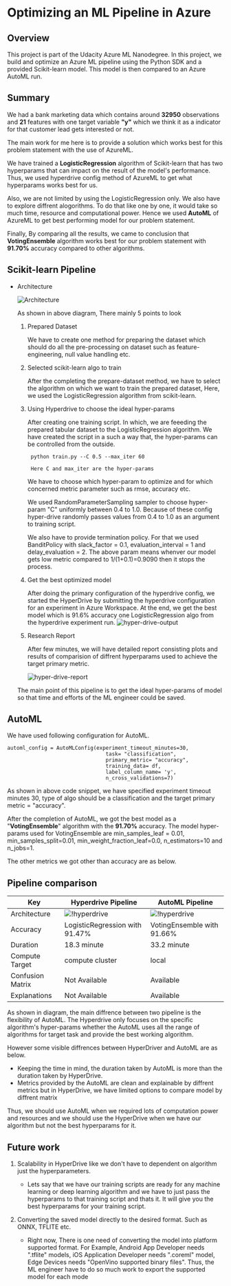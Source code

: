 # Optimizing an ML Pipeline in Azure

## Overview
This project is part of the Udacity Azure ML Nanodegree.
In this project, we build and optimize an Azure ML pipeline using the Python SDK and a provided Scikit-learn model.
This model is then compared to an Azure AutoML run.

## Summary

We had a bank marketing data which contains around <b>32950</b> observations and <b>21</b> features with one target variable <b>"y"</b> which we think it as a indicator for that customer lead gets interested or not.

The main work for me here is to provide a solution which works best for this problem statement with the use of AzureML.

We have trained a <b>LogisticRegression</b> algorithm of Scikit-learn that has two hyperparams that can impact on the result of the model's performance. Thus, we used hyperdrive config method of AzureML to get what hyperparams works best for us.

Also, we are not limited by using the LogisticRegression only. We also have to explore diffrent alogorithms. To do that like one by one, it would take so much time, resource and computational power. Hence we used <b>AutoML</b> of AzureML to get best performing model for our problem statement.

Finally, By comparing all the results, we came to conclusion that <b>VotingEnsemble</b> algorithm works best for our problem statement with <b>91.70%</b> accuracy compared to other algorithms.


## Scikit-learn Pipeline

- Architecture

    ![Architecture](./images/scikit-learn-pipeline.jpg)
    
    As shown in above diagram, There mainly 5 points to look
    1. Prepared Dataset
       
       We have to create one method for preparing the dataset which should do all the pre-processing on dataset such as feature-engineering, null value handling etc.
    2. Selected scikit-learn algo to train
       
       After the completing the prepare-dataset method, we have to select the algorithm  on which we want to train the prepared dataset, Here, we used the LogisticRegression algorithm from scikit-learn.
    3. Using Hyperdrive to choose the ideal hyper-params
    
        After creating one training script. In which, we are feeeding the prepared tabular dataset to the LogisticRegression algorithm. We have created the script in a such a way that, the hyper-params can be controlled from the outside.
                
            python train.py --C 0.5 --max_iter 60 
            
            Here C and max_iter are the hyper-params
                
        We have to choose which hyper-param to optimize and for which concerned  metric parameter such as rmse, accuracy etc. 
                    
        We used RandomParameterSampling sampler to choose hyper-param "C" uniformly between 0.4 to 1.0. Because of these config hyper-drive randomly passes values from 0.4 to 1.0 as an argument to training script.
        
        We also have to provide termination policy. For that we used BanditPolicy with slack_factor = 0.1, evaluation_interval = 1 and delay_evaluation = 2. The above param means whenver our model gets low metric compared to 1/(1+0.1)=0.9090 then it stops the process.         
    4. Get the best optimized model
        
        After doing the primary configuration of the hyperdrive config, we started the HyperDrive by submitting the hyperdrive configuration for an experiment in Azure Workspace. At the end, we get the best model which is 91.6% accuracy one LogisticRegression algo from the hyperdrive experiment run.
        ![hyper-drive-output](./images/hyper_drive_output.png)        
    5. Research Report
        
        After few minutes, we will have detailed report consisting plots and results of comparision of diffrent hyperparams used to achieve the target primary metric.
        
         ![hyper-drive-report](./images/metrics.PNG)
    
       
    
   The main point of this pipeline is to get the ideal hyper-params of model so that time and efforts of the ML engineer could be saved.


## AutoML

  We have used following configuration for AutoML.
    
    automl_config = AutoMLConfig(experiment_timeout_minutes=30,
                                    task= "classification",
                                    primary_metric= "accuracy",
                                    training_data= df,
                                    label_column_name= 'y',
                                    n_cross_validations=7)
                                    

  As shown in above code snippet, we have specified experiment timeout minutes 30, type of algo should be a classification and the target primary metric = "accuracy".
  
  After the completion of AutoML, we got the best model as a "<b>VotingEnsemble</b>" algorithm with the <b>91.70%</b> accuracy. The model hyper-params used for VotingEnsemble are  min_samples_leaf = 0.01, min_samples_split=0.01, min_weight_fraction_leaf=0.0, n_estimators=10 and n_jobs=1.
  
  The other metrics we got other than accuracy are as below.
  
 

## Pipeline comparison


Key | Hyperdrive Pipeline | AutoML Pipeline
| ------------- | ------------- | ------------- 
Architecture | ![!hyperdrive](./images/scikit-learn-pipeline.jpg) | ![!hyperdrive](./images/automl_pipeline.jpg)
Accuracy | LogisticRegression with 91.47% | VotingEnsemble with 91.66%
Duration | 18.3 minute | 33.2 minute
Compute Target | compute cluster | local
Confusion Matrix | Not Available | Available
Explanations | Not Available | Available

As shown in diagram, the main diffrence between two pipeline is the flexibility of AutoML. The Hyperdrive only focuses on the specific algorithm's hyper-params whether the AutoML uses all the range of algorithms for target task and provide the best working algorithm.

However some visible diffrences between HyperDriver and AutoML are as below.
- Keeping the time in mind, the duration taken by AutoML is more than the duration taken by HyperDrive.
- Metrics provided by the AutoML are clean and explainable by diffrent metrics but in HyperDrive, we have limited options to compare model by diffrent matrix


Thus, we should use AutoML when we required lots of computation power and resources and we should use the HyperDrive when we have our algorithm but not the best hyperparams for it.

## Future work

1. Scalability in HyperDrive like we don't have to dependent on algorithm just the hyperparameters.
   
   - Lets say that we have our training scripts are ready for any machine learning or deep learning algorithm and we have to just pass the hyperparams to that training script and thats it. It will give you the best hyperparams for your training script. 
    
2. Converting the saved model directly to the desired format. Such as ONNX, TFLITE etc.

   - Right now, There is one need of converting the model into platform supported format.
   For Example, Android App Developer needs ".tflite" models, iOS Application Developer needs ".coreml" model, Edge Devices needs "OpenVino supported binary files". Thus, the ML engineer have to do so much work to export the supported model for each mode 